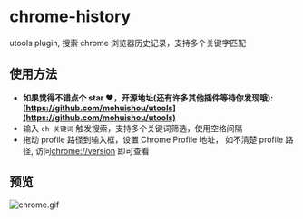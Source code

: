 # chrome-history

utools plugin, 搜索 chrome 浏览器历史记录，支持多个关键字匹配

## 使用方法

- **如果觉得不错点个 star ❤️，开源地址(还有许多其他插件等待你发现哦): [https://github.com/mohuishou/utools](https://github.com/mohuishou/utools)**
- 输入 `ch 关键词` 触发搜索，支持多个关键词筛选，使用空格间隔
- 拖动 profile 路径到输入框，设置 Chrome Profile 地址， 如不清楚 profile 路径, 访问[chrome://version](chrome://version) 即可查看

## 预览

![chrome.gif](https://i.loli.net/2019/12/03/5OSlsYBd24iCZVK.gif)
